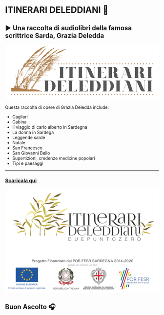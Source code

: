 # ITINERARI DELEDDIANI 📖

## ▶️ Una raccolta di audiolibri della famosa scrittrice Sarda, Grazia Deledda 

<img src="https://raw.githubusercontent.com/Giuseppe7887/itinerari-deleddiani/main/assets/drawerHeader.png"/>

Questa raccolta di opere di Grazia Deledda include:

* Cagliari
* Gabina
* Il viaggio di carlo alberto in Sardegna
* La donna in Sardega
* Leggende sarde
* Natale
* San Francesco
* San Giovanni Bello
* Supertizioni, credenze  medicine popolari
* Tipi e paesaggi
---

### [Scaricala qui](https://play.google.com/store/apps/details?id=com.gius3ppe.app&pcampaignid=web_share)
<a href="https://play.google.com/store/apps/details?id=com.gius3ppe.app&pcampaignid=web_share">
<img src="https://raw.githubusercontent.com/Giuseppe7887/itinerari-deleddiani/main/assets/Logo_POR.png"/>
</a>

## Buon Ascolto 🎧
